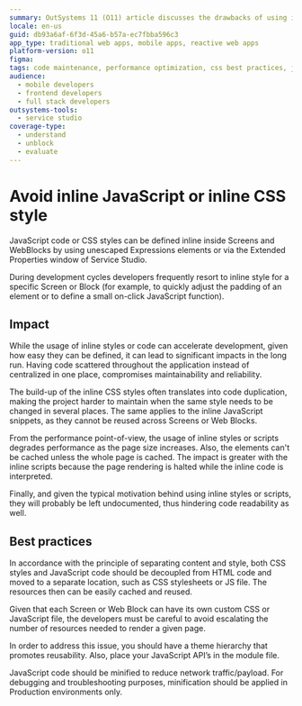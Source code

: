 ```yaml
---
summary: OutSystems 11 (O11) article discusses the drawbacks of using inline JavaScript and CSS, emphasizing best practices for maintainability and performance.
locale: en-us
guid: db93a6af-6f3d-45a6-b57a-ec7fbba596c3
app_type: traditional web apps, mobile apps, reactive web apps
platform-version: o11
figma:
tags: code maintenance, performance optimization, css best practices, javascript best practices, development best practices
audience:
  - mobile developers
  - frontend developers
  - full stack developers
outsystems-tools:
  - service studio
coverage-type:
  - understand
  - unblock
  - evaluate
---
```


# Avoid inline JavaScript or inline CSS style

JavaScript code or CSS styles can be defined inline inside Screens and WebBlocks by using unescaped Expressions elements or via the Extended Properties window of Service Studio.

During development cycles developers frequently resort to inline style for a specific Screen or Block (for example, to quickly adjust the padding of an element or to define a small on-click JavaScript function).

## Impact

While the usage of inline styles or code can accelerate development, given how easy they can be defined, it can lead to significant impacts in the long run. Having code scattered throughout the application instead of centralized in one place, compromises maintainability and reliability.

The build-up of the inline CSS styles often translates into code duplication, making the project harder to maintain when the same style needs to be changed in several places. The same applies to the inline JavaScript snippets, as they cannot be reused across Screens or Web Blocks.

From the performance point-of-view, the usage of inline styles or scripts degrades performance as the page size increases. Also, the elements can't be cached unless the whole page is cached. The impact is greater with the inline scripts because the page rendering is halted while the inline code is interpreted.

Finally, and given the typical motivation behind using inline styles or scripts, they will probably be left undocumented, thus hindering code readability as well.

## Best practices

In accordance with the principle of separating content and style, both CSS styles and JavaScript code should be decoupled from HTML code and moved to a separate location, such as CSS stylesheets or JS file. The resources then can be easily cached and reused.

Given that each Screen or Web Block can have its own custom CSS or JavaScript file, the developers must be careful to avoid escalating the number of resources needed to render a given page.

In order to address this issue, you should have a theme hierarchy that promotes reusability. Also, place your JavaScript API’s in the module file.

JavaScript code should be minified to reduce network traffic/payload. For debugging and troubleshooting purposes, minification should be applied in Production environments only.
